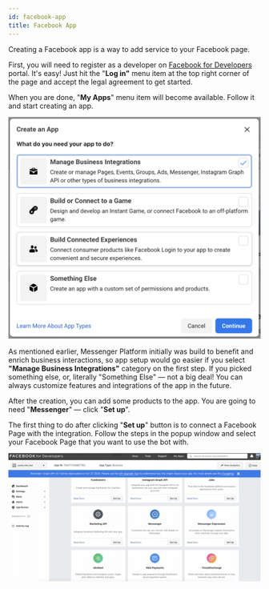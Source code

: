 ```yaml
---
id: facebook-app
title: Facebook App
---
```


Creating a Facebook app is a way to add service to your Facebook page.   

First, you will need to register as a developer on [Facebook for Developers](https://developers.facebook.com/) portal. It's easy! Just hit the "**Log in"** menu item at the top right corner of the page and accept the legal agreement to get started.

When you are done, "**My Apps**" menu item will become available. Follow it and start creating an app.

![../static/img/article/Screen_Shot_2020-10-25_at_2.41.00_PM.png](../static/img/article/Screen_Shot_2020-10-25_at_2.41.00_PM.png)

As mentioned earlier, Messenger Platform initially was build to benefit and enrich business interactions, so app setup would go easier if you select **"Manage Business Integrations"** category on the first step. If you picked something else, or, literally "Something Else" — not a big deal! You can always customize features and integrations of the app in the future.

After the creation, you can add some products to the app. You are going to need "**Messenger**" — click "**Set up**".

The first thing to do after clicking "**Set up**" button is to connect a Facebook Page with the integration. Follow the steps in the popup window and select your Facebook Page that you want to use the bot with.

![../static/img/article/2020-10-25_16.38.40.gif](../static/img/article/2020-10-25_16.38.40.gif)